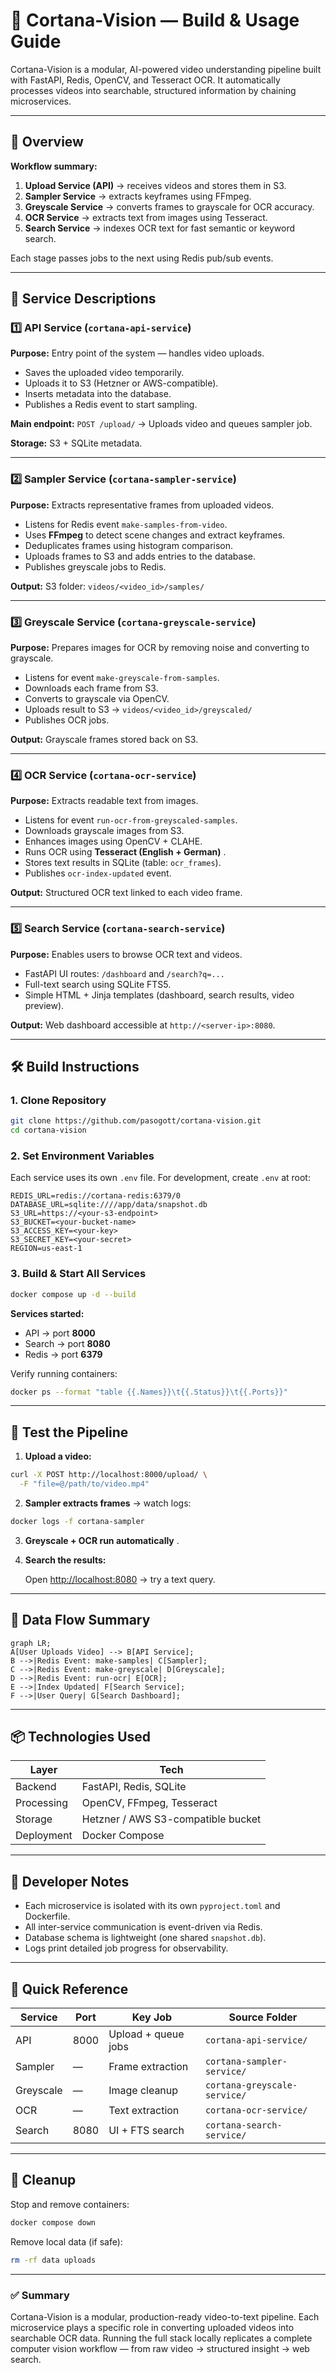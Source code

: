 # 🧠 Cortana-Vision — Build & Usage Guide

Cortana-Vision is a modular, AI-powered video understanding pipeline built with FastAPI, Redis, OpenCV, and Tesseract OCR. It automatically processes videos into searchable, structured information by chaining microservices.

---

## 🚀 Overview

**Workflow summary:**

1. **Upload Service (API)** → receives videos and stores them in S3.
2. **Sampler Service** → extracts keyframes using FFmpeg.
3. **Greyscale Service** → converts frames to grayscale for OCR accuracy.
4. **OCR Service** → extracts text from images using Tesseract.
5. **Search Service** → indexes OCR text for fast semantic or keyword search.

Each stage passes jobs to the next using Redis pub/sub events.

---

## 🧩 Service Descriptions

### 1️⃣ API Service (`cortana-api-service`)

**Purpose:** Entry point of the system — handles video uploads.

* Saves the uploaded video temporarily.
* Uploads it to S3 (Hetzner or AWS-compatible).
* Inserts metadata into the database.
* Publishes a Redis event to start sampling.

**Main endpoint:** `POST /upload/`  → Uploads video and queues sampler job.

**Storage:** S3 + SQLite metadata.

---

### 2️⃣ Sampler Service (`cortana-sampler-service`)

**Purpose:** Extracts representative frames from uploaded videos.

* Listens for Redis event `make-samples-from-video`.
* Uses **FFmpeg** to detect scene changes and extract keyframes.
* Deduplicates frames using histogram comparison.
* Uploads frames to S3 and adds entries to the database.
* Publishes greyscale jobs to Redis.

**Output:** S3 folder: `videos/<video_id>/samples/`

---

### 3️⃣ Greyscale Service (`cortana-greyscale-service`)

**Purpose:** Prepares images for OCR by removing noise and converting to grayscale.

* Listens for event `make-greyscale-from-samples`.
* Downloads each frame from S3.
* Converts to grayscale via OpenCV.
* Uploads result to S3 → `videos/<video_id>/greyscaled/`
* Publishes OCR jobs.

**Output:** Grayscale frames stored back on S3.

---

### 4️⃣ OCR Service (`cortana-ocr-service`)

**Purpose:** Extracts readable text from images.

* Listens for event `run-ocr-from-greyscaled-samples`.
* Downloads grayscale images from S3.
* Enhances images using OpenCV + CLAHE.
* Runs OCR using  **Tesseract (English + German)** .
* Stores text results in SQLite (table: `ocr_frames`).
* Publishes `ocr-index-updated` event.

**Output:** Structured OCR text linked to each video frame.

---

### 5️⃣ Search Service (`cortana-search-service`)

**Purpose:** Enables users to browse OCR text and videos.

* FastAPI UI routes: `/dashboard` and `/search?q=...`
* Full-text search using SQLite FTS5.
* Simple HTML + Jinja templates (dashboard, search results, video preview).

**Output:** Web dashboard accessible at `http://<server-ip>:8080`.

---

## 🛠️ Build Instructions

### 1. Clone Repository

```bash
git clone https://github.com/pasogott/cortana-vision.git
cd cortana-vision
```

### 2. Set Environment Variables

Each service uses its own `.env` file. For development, create `.env` at root:

```env
REDIS_URL=redis://cortana-redis:6379/0
DATABASE_URL=sqlite:////app/data/snapshot.db
S3_URL=https://<your-s3-endpoint>
S3_BUCKET=<your-bucket-name>
S3_ACCESS_KEY=<your-key>
S3_SECRET_KEY=<your-secret>
REGION=us-east-1
```

### 3. Build & Start All Services

```bash
docker compose up -d --build
```

**Services started:**

* API → port **8000**
* Search → port **8080**
* Redis → port **6379**

Verify running containers:

```bash
docker ps --format "table {{.Names}}\t{{.Status}}\t{{.Ports}}"
```

---

## 🧪 Test the Pipeline

1. **Upload a video:**

```bash
curl -X POST http://localhost:8000/upload/ \
  -F "file=@/path/to/video.mp4"
```

2. **Sampler extracts frames** → watch logs:

```bash
docker logs -f cortana-sampler
```

3. **Greyscale + OCR run automatically** .
4. **Search the results:**

   Open [http://localhost:8080](http://localhost:8080/) → try a text query.

---

## 🧱 Data Flow Summary

```mermaid
graph LR;
A[User Uploads Video] --> B[API Service];
B -->|Redis Event: make-samples| C[Sampler];
C -->|Redis Event: make-greyscale| D[Greyscale];
D -->|Redis Event: run-ocr| E[OCR];
E -->|Index Updated| F[Search Service];
F -->|User Query| G[Search Dashboard];
```

---

## 📦 Technologies Used

| Layer      | Tech                               |
| ---------- | ---------------------------------- |
| Backend    | FastAPI, Redis, SQLite             |
| Processing | OpenCV, FFmpeg, Tesseract          |
| Storage    | Hetzner / AWS S3-compatible bucket |
| Deployment | Docker Compose                     |

---

## 🧰 Developer Notes

* Each microservice is isolated with its own `pyproject.toml` and Dockerfile.
* All inter-service communication is event-driven via Redis.
* Database schema is lightweight (one shared `snapshot.db`).
* Logs print detailed job progress for observability.

---

## 🧭 Quick Reference

| Service   | Port | Key Job             | Source Folder                  |
| --------- | ---- | ------------------- | ------------------------------ |
| API       | 8000 | Upload + queue jobs | `cortana-api-service/`       |
| Sampler   | —   | Frame extraction    | `cortana-sampler-service/`   |
| Greyscale | —   | Image cleanup       | `cortana-greyscale-service/` |
| OCR       | —   | Text extraction     | `cortana-ocr-service/`       |
| Search    | 8080 | UI + FTS search     | `cortana-search-service/`    |

---

## 🧹 Cleanup

Stop and remove containers:

```bash
docker compose down
```

Remove local data (if safe):

```bash
rm -rf data uploads
```

---

### ✅ Summary

Cortana-Vision is a modular, production-ready video-to-text pipeline. Each microservice plays a specific role in converting uploaded videos into searchable OCR data. Running the full stack locally replicates a complete computer vision workflow — from raw video → structured insight → web search.
